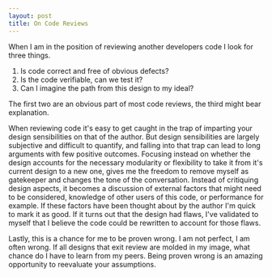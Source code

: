 ```yaml
---
layout: post
title: On Code Reviews
---
```


When I am in the position of reviewing another developers code I look for three things.

1. Is code correct and free of obvious defects?
2. Is the code verifiable, can we test it?
3. Can I imagine the path from this design to my ideal?

The first two are an obvious part of most code reviews, the third might bear explanation.

When reviewing code it's easy to get caught in the trap of imparting your design sensibilities on that of the author. But design sensibilities are largely subjective and difficult to quantify, and falling into that trap can lead to long arguments with few positive outcomes. Focusing instead on whether the design accounts for the necessary modularity or flexibility to take it from it's current design to a new one, gives me the freedom to remove myself as gatekeeper and changes the tone of the conversation. Instead of critiquing design aspects, it becomes a discussion of external factors that might need to be considered, knowledge of other users of this code, or performance for example. If these factors have been thought about by the author I'm quick to mark it as good. If it turns out that the design had flaws, I've validated to myself that I believe the code could be rewritten to account for those flaws.

Lastly, this is a chance for me to be proven wrong. I am not perfect, I am often wrong. If all designs that exit review are molded in my image, what chance do I have to learn from my peers. Being proven wrong is an amazing opportunity to reevaluate your assumptions.

